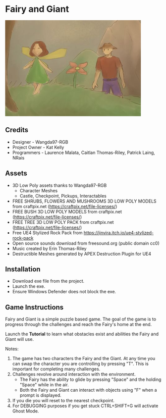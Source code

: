 # Fairy and Giant

![Logo](https://github.com/kat-kelly/Fairy-and-Giant/blob/main/Resources/fairy_giant.jpg)

## Credits

- Designer - Wangda97-RGB
- Project Owner - Kat Kelly
- Programmers - Laurence Malata, Caitlan Thomas-Riley, Patrick Laing, NRais

## Assets

- 3D Low Poly assets thanks to Wangda97-RGB
  - Character Meshes
  - Castle, Checkpoint, Pickups, Interactables
- FREE SHRUBS, FLOWERS AND MUSHROOMS 3D LOW POLY MODELS from craftpix.net (https://craftpix.net/file-licenses/)
- FREE BUSH 3D LOW POLY MODELS from craftpix.net (https://craftpix.net/file-licenses/)
- FREE TREE 3D LOW POLY PACK from craftpix.net (https://craftpix.net/file-licenses/)
- Free UE4 Stylized Rock Pack from https://jinvira.itch.io/ue4-stylized-rock-pack
- Open source sounds download from freesound.org (public domain cc0)
- Music created by Erin Thomas-Riley
- Destructible Meshes generated by APEX Destruction Plugin for UE4

## Installation

- Download exe file from the project.
- Launch the exe.
- Ensure Windows Defender does not block the exe.

## Game Instructions

Fairy and Giant is a simple puzzle based game. The goal of the game is to progress through the challenges and reach the Fairy's home at the end.

Launch the **Tutorial** to learn what obstacles exist and abilities the Fairy and Giant will use.

Notes:

1. The game has two characters the Fairy and the Giant. At any time you can swap the character you are controlling by pressing "T". This is important for completing many challenges.
2. Challenges revolve around interaction with the environment. 
   - The Fairy has the ability to glide by pressing "Space" and the holding "Space" while in the air.
   - Both the Fairy and Giant can interact with objects using "F" when a prompt is displayed.
3. If you die you will reset to the nearest checkpoint.
4. For DEBUGGING purposes if you get stuck CTRL+SHIFT+G will activate Ghost Mode.

